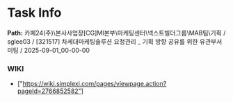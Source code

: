 # Task Info

**Path:** 카페24(주)\본사사업장\[CG]MI본부\마케팅센터\넥스트빌더그룹\MAB팀\기획 / sglee03 / [321517] 차세대마케팅솔루션 요청관리 _ 기획 방향 공유를 위한 유관부서 미팅 / 2025-09-01_00-00-00

### WIKI
- ["https://wiki.simplexi.com/pages/viewpage.action?pageId=2766852582"]

